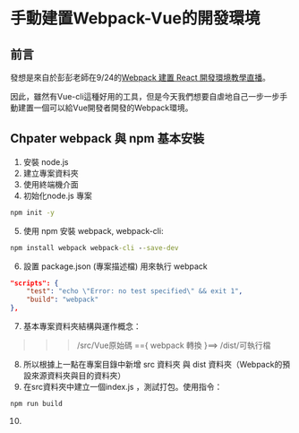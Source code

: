 # 手動建置Webpack-Vue的開發環境

## 前言

發想是來自於彭彭老師在9/24的[Webpack 建置 React 開發環境教學直播](https://youtu.be/YN2hwa4_ins)。

因此，雖然有Vue-cli這種好用的工具，但是今天我們想要自虐地自己一步一步手動建置一個可以給Vue開發者開發的Webpack環境。


## Chpater webpack 與 npm 基本安裝

1. 安裝 node.js
2. 建立專案資料夾
3. 使用終端機介面
4. 初始化node.js 專案 
```bat
npm init -y
```
5. 使用 npm 安裝 webpack, webpack-cli:
```bat 
npm install webpack webpack-cli --save-dev 
```

6. 設置 package.json (專案描述檔) 用來執行 webpack
		
```json
"scripts": {
	"test": "echo \"Error: no test specified\" && exit 1",
	"build": "webpack"
},		 
```
		

7. 基本專案資料夾結構與運作概念：

>>> /src/Vue原始碼  =={ webpack 轉換 }==> /dist/可執行檔

8. 所以根據上一點在專案目錄中新增 src 資料夾 與 dist 資料夾（Webpack的預設來源資料夾與目的資料夾）
9. 在src資料夾中建立一個index.js ，測試打包。使用指令： 
```bat
npm run build
```

10. 